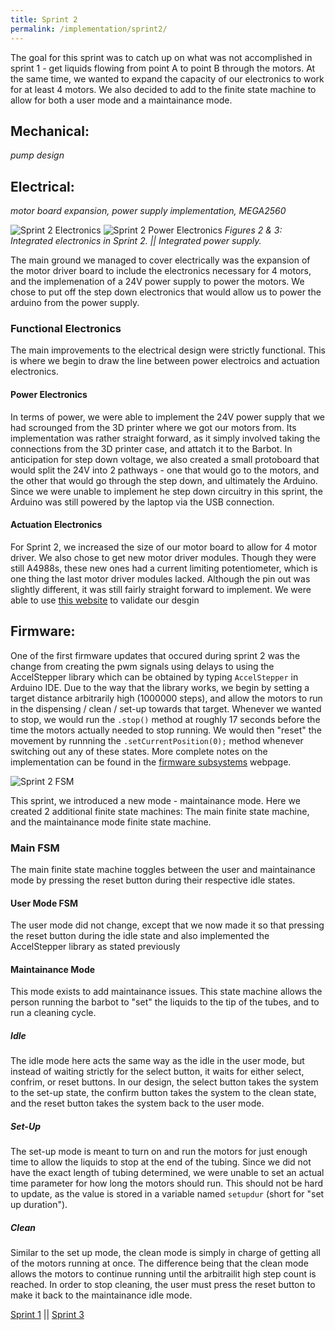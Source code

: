 ```yaml
---
title: Sprint 2
permalink: /implementation/sprint2/
---
```


The goal for this sprint was to catch up on what was not accomplished in sprint 1 - get liquids flowing from point A to point B through the motors. At the same time, we wanted to expand the capacity of our electronics to work for at least 4 motors. We also decided to add to the finite state machine to allow for both a user mode and a maintainance mode.

## Mechanical:

_pump design_

## Electrical:

 _motor board expansion, power supply implementation, MEGA2560_

 ![Sprint 2 Electronics](/pie-2022-03/barbot/images/s2_ee.jpg)
 ![Sprint 2 Power Electronics](/pie-2022-03/barbot/images/s2_ee2.jpg)
 _Figures 2 & 3: Integrated electronics in Sprint 2. || Integrated power supply._

 The main ground we managed to cover electrically was the expansion of the motor driver board to include the electronics necessary for 4 motors, and the implemenation of a 24V power supply to power the motors. We chose to put off the step down electronics that would allow us to power the arduino from the power supply.

### Functional Electronics
 
 The main improvements to the electrical design were strictly functional. This is where we begin to draw the line between power electroics and actuation electronics.

#### Power Electronics
 
 In terms of power, we were able to implement the 24V power supply that we had scrounged from the 3D printer where we got our motors from. Its implementation was rather straight forward, as it simply involved taking the connections from the 3D printer case, and attatch it to the Barbot. In anticipation for step down voltage, we also created a small protoboard that would split the 24V into 2 pathways - one that would go to the motors, and the other that would go through the step down, and ultimately the Arduino. Since we were unable to implement he step down circuitry in this sprint, the Arduino was still powered by the laptop via the USB connection.

#### Actuation Electronics

 For Sprint 2, we increased the size of our motor board to allow for 4 motor driver. We also chose to get new motor driver modules. Though they were still A4988s, these new ones had a current limiting potentiometer, which is one thing the last motor driver modules lacked. Although the pin out was slightly different, it was still fairly straight forward to implement. We were able to use [this website](https://lastminuteengineers.com/a4988-stepper-motor-driver-arduino-tutorial/) to validate our desgin

## Firmware: 

One of the first firmware updates that occured during sprint 2 was the change from creating the pwm signals using delays to using the AccelStepper library which can be obtained by typing `AccelStepper` in Arduino IDE. Due to the way that the library works, we begin by setting a target distance arbitrarily high (1000000 steps), and allow the motors to run in the dispensing / clean / set-up towards that target. Whenever we wanted to stop, we would run the `.stop()` method at roughly 17 seconds before the time the motors actually needed to stop running. We would then "reset" the movement by runnning the `.setCurrentPosition(0);` method whenever switching out any of these states. More complete notes on the implementation can be found in the [firmware subsystems](/pie-2022-03/barbot/subsystems/firmware) webpage.

![Sprint 2 FSM](/pie-2022-03/barbot/images/fw_fsm.PNG)

This sprint, we introduced a new mode - maintainance mode. Here we created 2 additional finite state machines: The main finite state machine, and the maintainance mode finite state machine.

### Main FSM
The main finite state machine toggles between the user and maintainance mode by pressing the reset button during their respective idle states.

#### User Mode FSM
The user mode did not change, except that we now made it so that pressing the reset button during the idle state and also implemented the AccelStepper library as stated previously

#### Maintainance Mode
This mode exists to add maintainance issues. This state machine allows the person running the barbot to "set" the liquids to the tip of the tubes, and to run a cleaning cycle.

##### Idle
The idle mode here acts the same way as the idle in the user mode, but instead of waiting strictly for the select button, it waits for either select, confrim, or reset buttons. In our design, the select button takes the system to the set-up state, the confirm button takes the system to the clean state, and the reset button takes the system back to the user mode.

##### Set-Up

The set-up mode is meant to turn on and run the motors for just enough time to allow the liquids to stop at the end of the tubing. Since we did not have the exact length of tubing determined, we were unable to set an actual time parameter for how long the motors should run. This should not be hard to update, as the value is stored in a variable named `setupdur` (short for "set up duration").

##### Clean

Similar to the set up mode, the clean mode is simply in charge of getting all of the motors running at once. The difference being that the clean mode allows the motors to continue running until the arbitrailit high step count is reached. In order to stop cleaning, the user must press the reset button to make it back to the maintainance idle mode.

[Sprint 1](/pie-2022-03/barbot/implementation/sprint1) || [Sprint 3](/pie-2022-03/barbot/implementation/sprint3)